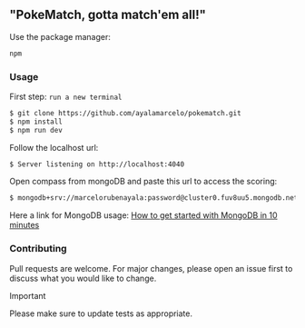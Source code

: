 ## "PokeMatch, gotta match'em all!"

Use the package manager:

```bash
npm
```
### Usage
First step: `run a new terminal`

```bash
$ git clone https://github.com/ayalamarcelo/pokematch.git
$ npm install
$ npm run dev
```
Follow the localhost url: 

```bash
$ Server listening on http://localhost:4040
```
Open compass from mongoDB and paste this url to access the scoring:

```bash
$ mongodb+srv://marcelorubenayala:password@cluster0.fuv8uu5.mongodb.net/pokeDB
```

Here a link for MongoDB usage: [How to get started with MongoDB in 10 minutes](https://www.freecodecamp.org/news/learn-mongodb-a4ce205e7739/)

### Contributing

Pull requests are welcome. For major changes, please open an issue first
to discuss what you would like to change.

>[!important]
>Please make sure to update tests as appropriate.
